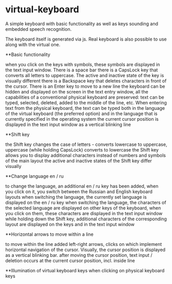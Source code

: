 # virtual-keyboard
A simple keyboard with basic functionality as well as keys sounding and embedded speech recognition.

The keyboard itself is generated via js. Real keyboard is also possible to use along with the virtual one.

**Basic functionality

when you click on the keys with symbols, these symbols are displayed in the text input window. There is a space bar
there is a CapsLock key that converts all letters to uppercase. The active and inactive state of the key is visually different
there is a Backspace key that deletes characters in front of the cursor. There is an Enter key to move to a new line
the keyboard can be hidden and displayed on the screen
in the text entry window, all the capabilities of a conventional physical keyboard are preserved: text can be typed, selected, deleted, added to the middle of the line, etc. When entering text from the physical keyboard, the text can be typed both in the language of the virtual keyboard (the preferred option) and in the language that is currently specified in the operating system
the current cursor position is displayed in the text input window as a vertical blinking line

**Shift key

the Shift key changes the case of letters - converts lowercase to uppercase, uppercase (while holding CapsLock) converts to lowercase
the Shift key allows you to display additional characters instead of numbers and symbols of the main layout
the active and inactive states of the Shift key differ visually

**Change language en / ru

to change the language, an additional en / ru key has been added, when you click on it, you switch between the Russian and English keyboard layouts
when switching the language, the currently set language is displayed on the en / ru key
when switching the language, the characters of the selected language are displayed on other keys of the keyboard, when you click on them, these characters are displayed in the text input window
while holding down the Shift key, additional characters of the corresponding layout are displayed on the keys and in the text input window

**Horizontal arrows to move within a line

to move within the line added left-right arrows, clicks on which implement horizontal navigation of the cursor. Visually, the cursor position is displayed as a vertical blinking bar.
after moving the cursor position, text input / deletion occurs at the current cursor position, incl. inside line

**Illumination of virtual keyboard keys when clicking on physical keyboard keys
